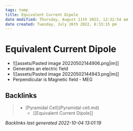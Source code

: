 ```yaml
---
tags: temp
title: Equivalent Current Dipole
date modified: Thursday, August 11th 2022, 12:32:54 am
date created: Tuesday, July 26th 2022, 8:33:15 pm
---
```


# Equivalent Current Dipole
- ![[assets/Pasted image 20220502144906.png|im]]
- Generates an electric field
- ![[assets/Pasted image 20220502144943.png|im]]
- Perpendicular is Magnetic field - MEG

## Backlinks

> - [Pyramidal Cell](Pyramidal cell.md)
>   - [[Equivalent Current Dipole]]

_Backlinks last generated 2022-10-04 13:01:19_
